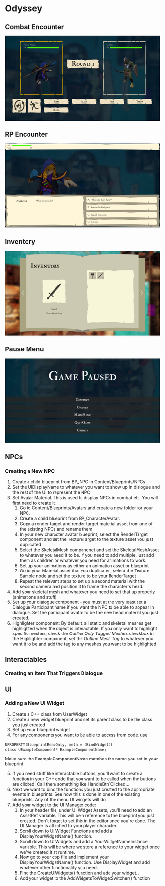 # Odyssey
## Combat Encounter
![Combat Encounter](https://raw.githubusercontent.com/tompsognathus/odyssey/main/Screenshots/combat_encounter.png)
## RP Encounter
![RP Encounter](https://raw.githubusercontent.com/tompsognathus/odyssey/main/Screenshots/rp_encounter.png)
## Inventory
![Combat Encounter](https://raw.githubusercontent.com/tompsognathus/odyssey/main/Screenshots/inventory.png)
## Pause Menu
![Combat Encounter](https://raw.githubusercontent.com/tompsognathus/odyssey/main/Screenshots/pause_menu.png)

## NPCs
### Creating a New NPC
1. Create a child blueprint from BP_NPC in Content/Blueprints/NPCs
2. Set the UIDisplayName to whatever you want to show up in dialogue and the rest of the UI to represent the NPC
3. Set Avatar Material. This is used to display NPCs in combat etc. You will first need to create it:
    1. Go to Content/Blueprints/Avatars and create a new folder for your NPC.
    2. Create a child blueprint from BP_CharacterAvatar.
    3. Copy a render target and render target material asset from one of the existing NPCs and rename them
    4. In your new character avatar blueprint, select the RenderTarget component and set the TextureTarget to the texture asset you just duplicated
    5. Select the SkeletalMesh componenet and set the SkeletalMeshAsset to whatever you need it to be. If you need to add multiple, just add them as children or whatever you need for animations to work.
    6. Set up your animations as either an animation asset or blueprint
    7. Go to your Material asset that you duplicated, select the Texture Sample node and set the texture to be your RenderTarget
    8. Repeat the relevant steps to set up a second material with the second camera and position it to frame the character's head.
4. Add your skeletal mesh and whatever you need to set that up properly (animations and stuff)
5. Set up your dialogue component - you must at the very least set a Dialogue Participant name if you want the NPC to be able to appear in dialogue. Set the participant avatar to be the new head material you just created.
6. Highlighter component: By default, all static and skeletal meshes get highlighted when the object is interactable. If you only want to highlight specific meshes, check the _Outline Only Tagged Meshes_ checkbox in the Highlighter component, set the _Outline Mesh Tag_ to whatever you want it to be and add the tag to any meshes you want to be highlighted
    
## Interactables
### Creating an Item That Triggers Dialogue

## UI
### Adding a New UI Widget
1. Create a C++ class from UserWidget
2. Create a new widget blueprint and set its parent class to be the class you just created
3. Set up your blueprint widget
4. For any components you want to be able to access from code, use 
```
UPROPERTY(BlueprintReadOnly, meta = (BindWidget))
class UExampleComponent* ExampleComponentName;
```
Make sure the ExampleComponentName matches the name you set in your blueprint.

5. If you need stuff like interactable buttons, you'll want to create a function in your C++ code that you want to be called when the buttons are clicked. Call them something like HandleBtn1Clicked...
6. Next we want to bind the functions you just created to the appropriate events in blueprints. See how this is done in one of the existing blueprints. Any of the menu UI widgets will do
7. Add your widget to the UI Manager code:
   1. In your header file, under UI Widget Assets, you'll need to add an AssetRef variable. This will be a reference to the blueprint you just created. Don't forget to set this in the editor once you're done. The UI Manager is attached to your player character.
   2. Scroll down to UI Widget Functions and add a DisplayYourWidgetName() function.
   3. Scroll down to UI Widgets and add a YourWidgetNameInstance variable. This will be where we store a reference to your widget once we've created it at runtime.
   4. Now go to your cpp file and implement your DisplayYourWidgetName() function. Use DisplayWidget and add whatever other functionality you need.
   5. Find the CreateUIWidgets() function and add your widget...
   6. Add your widget to the AddWidgetsToWidgetSwitcher() function
